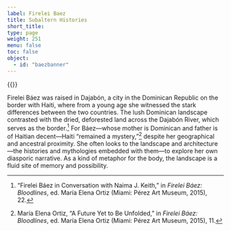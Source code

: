 ```yaml
---
label: Firelei Baez
title: Subaltern Histories
short_title:
type: page
weight: 251
menu: false
toc: false
object:
  - id: "baezbanner"
---
```

{{<q-figure id="baezbanner">}}

Firelei Báez was raised in Dajabón, a city in the Dominican Republic on the border with Haiti, where from a young age she witnessed the stark differences between the two countries. The lush Dominican landscape contrasted with the dried, deforested land across the Dajabón River, which serves as the border.[^1] For Báez—whose mother is Dominican and father is of Haitian decent—Haiti “remained a mystery,”[^2] despite her geographical and ancestral proximity. She often looks to the landscape and architecture—the histories and mythologies embedded with them—to explore her own diasporic narrative. As a kind of metaphor for the body, the landscape is a fluid site of memory and possibility.

[^1]: “Firelei Báez in Conversation with Naima J. Keith,” in *Firelei Báez: Bloodlines*, ed. María Elena Ortiz (Miami: Pérez Art Museum, 2015), 22.

[^2]: María Elena Ortiz, “A Future Yet to Be Unfolded,” in *Firelei Báez: Bloodlines*, ed. María Elena Ortiz (Miami: Pérez Art Museum, 2015), 11.
